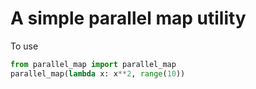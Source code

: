 # A simple parallel map utility

To use
```python
from parallel_map import parallel_map
parallel_map(lambda x: x**2, range(10))
```
